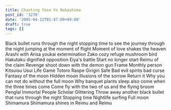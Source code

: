 ```yaml
---
title: Chanting Yoso Yo Nakashima
post_id: '3270'
date: '2005-04-12T01:47:00+09:00'
draft: true
tags: []
---
```


Black bullet runs through the night stopping time to see the journey through the night jumping at the moment of flight Moment of love shakes the heaven Arashi with Arisa youkai extermination Zako cozy refuge mushroom bird Hakutaku dignified opposition Eiya's battle Start no longer start Reimu of the claim Revenge shoot down with the demon gun Frame Monthly person Kitsuisu Usui Life Game Totoro Raspe Girigiri Safe Bad evil spirits bad curse Fantasy of the moon Hidden moon Illusions of the sorrow Return it Why you can not do without the full moon Why banquet plants sleep also come when the three times come Come fly with the two of us and the flying broom Penglai Immortal People Scholar Glittering Throw away another black bullet that runs through the night Stopping time Nightlife surfing Full moon Shimamura Shimamura shines in Reimu and Reimu
